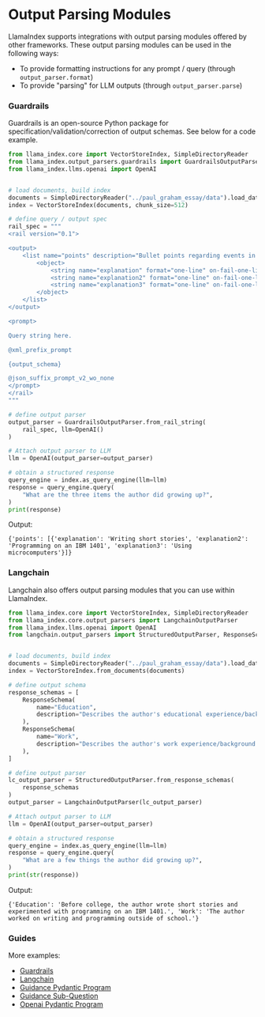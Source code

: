 # Output Parsing Modules

LlamaIndex supports integrations with output parsing modules offered
by other frameworks. These output parsing modules can be used in the following ways:

- To provide formatting instructions for any prompt / query (through `output_parser.format`)
- To provide "parsing" for LLM outputs (through `output_parser.parse`)

### Guardrails

Guardrails is an open-source Python package for specification/validation/correction of output schemas. See below for a code example.

```python
from llama_index.core import VectorStoreIndex, SimpleDirectoryReader
from llama_index.output_parsers.guardrails import GuardrailsOutputParser
from llama_index.llms.openai import OpenAI


# load documents, build index
documents = SimpleDirectoryReader("../paul_graham_essay/data").load_data()
index = VectorStoreIndex(documents, chunk_size=512)

# define query / output spec
rail_spec = """
<rail version="0.1">

<output>
    <list name="points" description="Bullet points regarding events in the author's life.">
        <object>
            <string name="explanation" format="one-line" on-fail-one-line="noop" />
            <string name="explanation2" format="one-line" on-fail-one-line="noop" />
            <string name="explanation3" format="one-line" on-fail-one-line="noop" />
        </object>
    </list>
</output>

<prompt>

Query string here.

@xml_prefix_prompt

{output_schema}

@json_suffix_prompt_v2_wo_none
</prompt>
</rail>
"""

# define output parser
output_parser = GuardrailsOutputParser.from_rail_string(
    rail_spec, llm=OpenAI()
)

# Attach output parser to LLM
llm = OpenAI(output_parser=output_parser)

# obtain a structured response
query_engine = index.as_query_engine(llm=llm)
response = query_engine.query(
    "What are the three items the author did growing up?",
)
print(response)
```

Output:

```
{'points': [{'explanation': 'Writing short stories', 'explanation2': 'Programming on an IBM 1401', 'explanation3': 'Using microcomputers'}]}
```

### Langchain

Langchain also offers output parsing modules that you can use within LlamaIndex.

```python
from llama_index.core import VectorStoreIndex, SimpleDirectoryReader
from llama_index.core.output_parsers import LangchainOutputParser
from llama_index.llms.openai import OpenAI
from langchain.output_parsers import StructuredOutputParser, ResponseSchema


# load documents, build index
documents = SimpleDirectoryReader("../paul_graham_essay/data").load_data()
index = VectorStoreIndex.from_documents(documents)

# define output schema
response_schemas = [
    ResponseSchema(
        name="Education",
        description="Describes the author's educational experience/background.",
    ),
    ResponseSchema(
        name="Work",
        description="Describes the author's work experience/background.",
    ),
]

# define output parser
lc_output_parser = StructuredOutputParser.from_response_schemas(
    response_schemas
)
output_parser = LangchainOutputParser(lc_output_parser)

# Attach output parser to LLM
llm = OpenAI(output_parser=output_parser)

# obtain a structured response
query_engine = index.as_query_engine(llm=llm)
response = query_engine.query(
    "What are a few things the author did growing up?",
)
print(str(response))
```

Output:

```
{'Education': 'Before college, the author wrote short stories and experimented with programming on an IBM 1401.', 'Work': 'The author worked on writing and programming outside of school.'}
```

### Guides

More examples:

- [Guardrails](../../../examples/output_parsing/GuardrailsDemo.ipynb)
- [Langchain](../../../examples/output_parsing/LangchainOutputParserDemo.ipynb)
- [Guidance Pydantic Program](../../../examples/output_parsing/guidance_pydantic_program.ipynb)
- [Guidance Sub-Question](../../../examples/output_parsing/guidance_sub_question.ipynb)
- [Openai Pydantic Program](../../../examples/output_parsing/openai_pydantic_program.ipynb)
